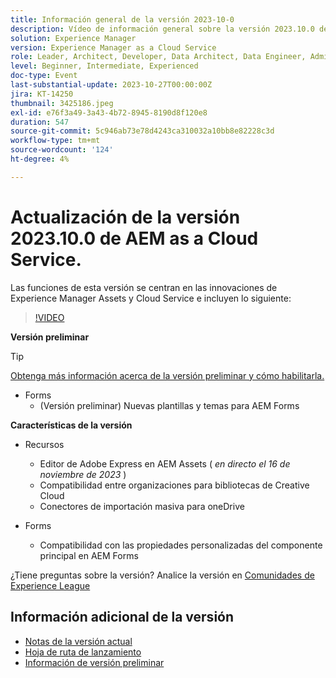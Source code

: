 ```yaml
---
title: Información general de la versión 2023-10-0
description: Vídeo de información general sobre la versión 2023.10.0 de Adobe Experience Manager as a Cloud Service
solution: Experience Manager
version: Experience Manager as a Cloud Service
role: Leader, Architect, Developer, Data Architect, Data Engineer, Admin, User
level: Beginner, Intermediate, Experienced
doc-type: Event
last-substantial-update: 2023-10-27T00:00:00Z
jira: KT-14250
thumbnail: 3425186.jpeg
exl-id: e76f3a49-3a43-4b72-8945-8190d8f120e8
duration: 547
source-git-commit: 5c946ab73e78d4243ca310032a10bb8e82228c3d
workflow-type: tm+mt
source-wordcount: '124'
ht-degree: 4%

---
```


# Actualización de la versión 2023.10.0 de AEM as a Cloud Service.

Las funciones de esta versión se centran en las innovaciones de Experience Manager Assets y Cloud Service e incluyen lo siguiente:

>[!VIDEO](https://video.tv.adobe.com/v/3425186/?learn=on)

**Versión preliminar**

>[!TIP]
>
>[Obtenga más información acerca de la versión preliminar y cómo habilitarla.](https://experienceleague.adobe.com/docs/experience-manager-cloud-service/content/release-notes/prerelease.html?lang=es)

* Forms
   * (Versión preliminar) Nuevas plantillas y temas para AEM Forms

**Características de la versión**

* Recursos
   * Editor de Adobe Express en AEM Assets ( *en directo el 16 de noviembre de 2023* )
   * Compatibilidad entre organizaciones para bibliotecas de Creative Cloud
   * Conectores de importación masiva para oneDrive

* Forms
   * Compatibilidad con las propiedades personalizadas del componente principal en AEM Forms

¿Tiene preguntas sobre la versión?  Analice la versión en [Comunidades de Experience League](https://adobe.ly/474hr8v)

## Información adicional de la versión

* [Notas de la versión actual](https://experienceleague.adobe.com/docs/experience-manager-cloud-service/content/release-notes/home.html?lang=es)
* [Hoja de ruta de lanzamiento](https://experienceleague.adobe.com/docs/experience-manager-release-information/aem-release-updates/update-releases-roadmap.html?lang=es)
* [Información de versión preliminar](https://experienceleague.adobe.com/docs/experience-manager-cloud-service/content/release-notes/prerelease.html?lang=es)
